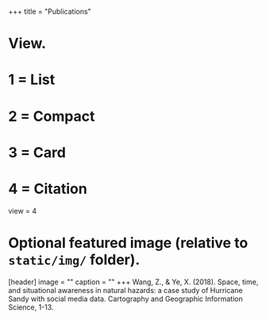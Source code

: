 +++
title = "Publications"

# View.
#   1 = List
#   2 = Compact
#   3 = Card
#   4 = Citation
view = 4

# Optional featured image (relative to `static/img/` folder).
[header]
image = ""
caption = ""
+++
Wang, Z., & Ye, X. (2018). Space, time, and situational awareness in natural hazards: a case study of Hurricane Sandy with social media data. Cartography and Geographic Information Science, 1-13.
